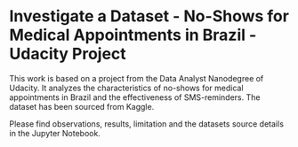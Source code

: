# Investigate a Dataset - No-Shows for Medical Appointments in Brazil - Udacity Project
This work is based on a project from the Data Analyst Nanodegree of Udacity. It analyzes the characteristics of no-shows for medical appointments in Brazil and the effectiveness of SMS-reminders. The dataset has been sourced from Kaggle. 

Please find observations, results, limitation and the datasets source details in the Jupyter Notebook.

